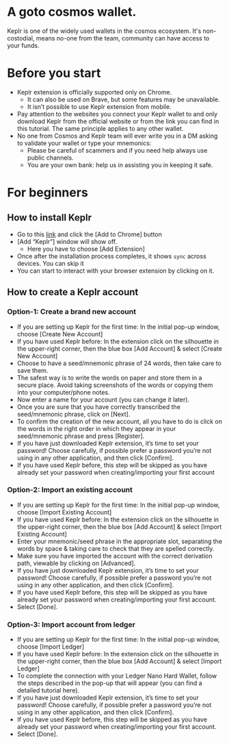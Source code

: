 # A goto cosmos wallet.

Keplr is one of the widely used wallets in the cosmos ecosystem. It's non-costodial, means no-one from the team, community can have access to your funds.

# Before you start

- Keplr extension is officially supported only on Chrome.
  - It can also be used on Brave, but some features may be unavailable.
  - It isn’t possible to use Keplr extension from mobile.
- Pay attention to the websites you connect your Keplr wallet to and only download Keplr from the official website or from the link you can find in this tutorial. The same principle applies to any other wallet.
- No one from Cosmos and Keplr team will ever write you in a DM asking to validate your wallet or type your mnemonics:
  - Please be careful of scammers and if you need help always use public channels.
  - You are your own bank: help us in assisting you in keeping it safe.

# For beginners
## How to install Keplr
- Go to this [link](https://chrome.google.com/webstore/detail/keplr/dmkamcknogkgcdfhhbddcghachkejeap?hl=en) and click the [Add to Chrome] button
- [Add “Keplr”] window will show off.
  - Here you have to choose [Add Extension]
- Once after the installation process completes, it shows `sync` across devices. You can skip it
- You can start to interact with your browser extension by clicking on it.

## How to create a Keplr account
### Option-1: Create a brand new account

- If you are setting up Keplr for the first time:
In the initial pop-up window, choose [Create New Account]
- If you have used Keplr before:
In the extension click on the silhouette in the upper-right corner, then the blue box [Add Account] & select [Create New Account]
- Choose to have a seed/mnemonic phrase of 24 words, then take care to save them.
- The safest way is to write the words on paper and store them in a secure place. Avoid taking screenshots of the words or copying them into your computer/phone notes.
- Now enter a name for your account (you can change it later).
- Once you are sure that you have correctly transcribed the seed/mnemonic phrase, click on [Next].
- To confirm the creation of the new account, all you have to do is click on the words in the right order in which they appear in your seed/mnemonic phrase and press [Register].
- If you have just downloaded Keplr extension, it’s time to set your password! Choose carefully, if possible prefer a password you’re not using in any other application, and then click [Confirm].
- If you have used Keplr before, this step will be skipped as you have already set your password when creating/importing your first account

### Option-2: Import an existing account
- If you are setting up Keplr for the first time:
In the initial pop-up window, choose [Import Existing Account]
- If you have used Keplr before:
In the extension click on the silhouette in the upper-right corner, then the blue box [Add Account] & select [Import Existing Account]
- Enter your mnemonic/seed phrase in the appropriate slot, separating the words by space & taking care to check that they are spelled correctly.
- Make sure you have imported the account with the correct derivation path, viewable by clicking on [Advanced].
- If you have just downloaded Keplr extension, it’s time to set your password! Choose carefully, if possible prefer a password you’re not using in any other application, and then click [Confirm].
- If you have used Keplr before, this step will be skipped as you have already set your password when creating/importing your first account.
- Select [Done].

### Option-3: Import account from ledger
- If you are setting up Keplr for the first time:
In the initial pop-up window, choose [Import Ledger]
- If you have used Keplr before:
In the extension click on the silhouette in the upper-right corner, then the blue box [Add Account] & select [Import Ledger]
- To complete the connection with your Ledger Nano Hard Wallet, follow the steps described in the pop-up that will appear (you can find a detailed tutorial here).
- If you have just downloaded Keplr extension, it’s time to set your password! Choose carefully, if possible prefer a password you’re not using in any other application, and then click [Confirm].
- If you have used Keplr before, this step will be skipped as you have already set your password when creating/importing your first account.
- Select [Done].
